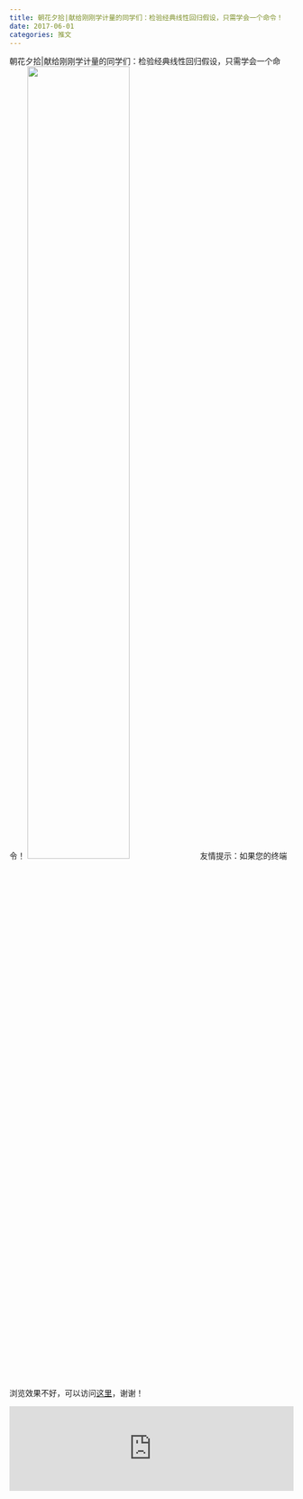 ```yaml
---
title: 朝花夕拾|献给刚刚学计量的同学们：检验经典线性回归假设，只需学会一个命令！
date: 2017-06-01
categories: 推文
---
```

朝花夕拾|献给刚刚学计量的同学们：检验经典线性回归假设，只需学会一个命令！
<img src="http://mmbiz.qpic.cn/mmbiz_png/ACviaWTBFxhaWXvVQ75jWic8ZgzBHtCqoBtKibvXseuwxBf4lJAib3SD0ZVTOIvPBOvrgk01ib1kHnz3Wm3Wgbfj8ibg/0?wx_fmt=png" style="width: 60%; height: auto;"/><!--more-->
友情提示：如果您的终端浏览效果不好，可以访问[这里](https://stata-club.github.io/stata_article/2017-06-01.html)，谢谢！
<iframe src="https://stata-club.github.io/stata_article/2017-06-01.html" id="iframepage" frameborder="0" scrolling="no" marginheight="0" marginwidth="0" width="100%" onLoad="iFrameHeight()"></iframe>
<script type="text/javascript" language="javascript">
function iFrameHeight() {
var ifm= document.getElementById("iframepage");
var subWeb = document.frames ? document.frames["iframepage"].document : ifm.contentDocument;   
if(ifm != null && subWeb != null) {
 ifm.height = subWeb.body.scrollHeight;
} 
} 
</script> 

